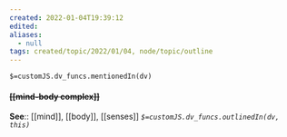 ```yaml
---
created: 2022-01-04T19:39:12 
edited: 
aliases:
  - null
tags: created/topic/2022/01/04, node/topic/outline
---
```

`$=customJS.dv_funcs.mentionedIn(dv)`

#### <s class="topic-title">[[mind-body complex]]</s> 

**See**:: [[mind]], [[body]], [[senses]] 
*`$=customJS.dv_funcs.outlinedIn(dv, this)`*
